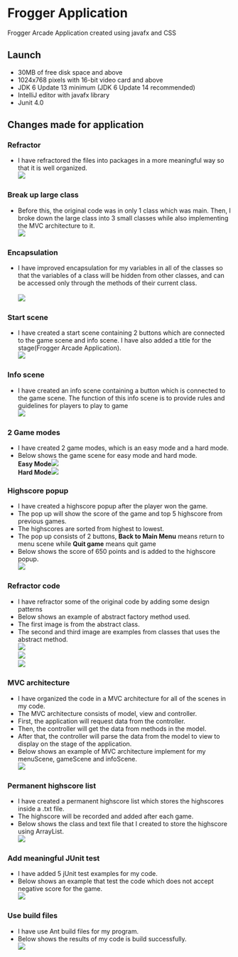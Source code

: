 # Frogger Application
Frogger Arcade Application created using javafx and CSS

## Launch
- 30MB of free disk space and above
- 1024x768 pixels with 16-bit video card and above
- JDK 6 Update 13 minimum (JDK 6 Update 14 recommended)
- IntelliJ editor with javafx library
- Junit 4.0

## Changes made for application
### Refractor
- I have refractored the files into packages in a more meaningful way so that it is well organized.
<br/>![](Images_File/refractorFile.png)          

### Break up large class
- Before this, the original code was in only 1 class which was main. Then, I broke down the large class into 3 small classes
while also implementing the MVC architecture to it.
<br/>![](Images_File/breakClass.PNG)                                                  
                                       
### Encapsulation
- I have improved encapsulation for my variables in all of the classes so that
the variables of a class will be hidden from other classes, and can be accessed only through the methods of their current class.        
<br/>![](Images_File/encapsulation.PNG)    

### Start scene
- I have created a start scene containing 2 buttons which are connected to the game scene and info scene. I have also added a title for the
stage(Frogger Arcade Application).
<br/>![](Images_File/menuScene.PNG)                                     

### Info scene
- I have created an info scene containing a button which is connected to the game scene. The function of this
info scene is to provide rules and guidelines for players to play to game
<br/>![](Images_File/infoScene.PNG)

### 2 Game modes 
- I have created 2 game modes, which is an easy mode and a hard mode.
- Below shows the game scene for easy mode and hard mode.
<br/>**Easy Mode**![](Images_File/easyMode.PNG)
<br/>**Hard Mode**![](Images_File/hardMode.PNG)
                                      
### Highscore popup
- I have created a highscore popup after the player won the game. 
- The pop up will show the score of the game and top 5 highscore from previous games.
- The highscores are sorted from highest to lowest. 
- The pop up consists of 2 buttons, **Back to Main Menu** means return to menu scene while **Quit game** means quit game
- Below shows the score of 650 points and is added to the highscore popup.
<br/>![](Images_File/highscore.PNG)   

### Refractor code
- I have refractor some of the original code by adding some design patterns
- Below shows an example of abstract factory method used. 
- The first image is from the abstract class.
- The second and third image are examples from classes that uses the abstract method.
<br/>![](Images_File/abstractClass.PNG) 
<br/>![](Images_File/abstract1.PNG) 
<br/>![](Images_File/abstract2.PNG) 

### MVC architecture
- I have organized the code in a MVC architecture for all of the scenes in my code.
- The MVC architecture consists of model, view and controller.
- First, the application will request data from the controller.
- Then, the controller will get the data from methods in the model.
- After that, the controller will parse the data from the model to view to display on the stage of the application.
- Below shows an example of MVC architecture implement for my menuScene, gameScene and infoScene.
<br/>![](Images_File/Mvc.PNG)    
                  
### Permanent highscore list    
- I have created a permanent highscore list which stores the highscores inside a .txt file.
- The highscore will be recorded and added after each game.
- Below shows the class and text file that I created to store the highscore using ArrayList.
<br/>![](Images_File/highscoreClass.PNG)    

### Add meaningful JUnit test
- I have added 5 jUnit test examples for my code.
- Below shows an example that test the code which does not accept negative score for the game.
<br/>![](Images_File/junittest.PNG)   

### Use build files
- I have use Ant build files for my program.
- Below shows the results of my code is build successfully.
<br/>![](Images_File/buildFile.PNG)  